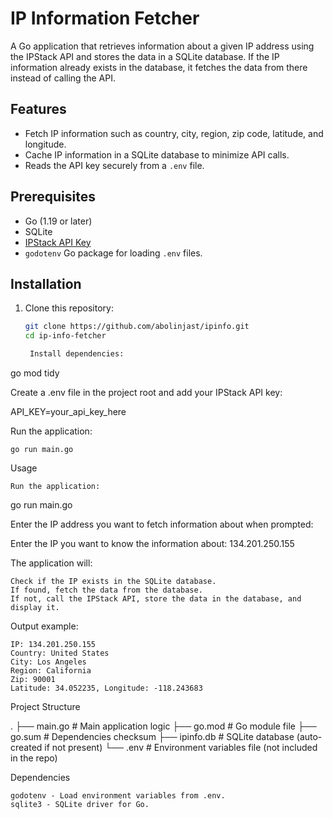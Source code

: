 # IP Information Fetcher

A Go application that retrieves information about a given IP address using the IPStack API and stores the data in a SQLite database. If the IP information already exists in the database, it fetches the data from there instead of calling the API.

## Features

- Fetch IP information such as country, city, region, zip code, latitude, and longitude.
- Cache IP information in a SQLite database to minimize API calls.
- Reads the API key securely from a `.env` file.

## Prerequisites

- Go (1.19 or later)
- SQLite
- [IPStack API Key](https://ipstack.com/)
- `godotenv` Go package for loading `.env` files.

## Installation

1. Clone this repository:
   ```bash
   git clone https://github.com/abolinjast/ipinfo.git
   cd ip-info-fetcher

    Install dependencies:

go mod tidy

Create a .env file in the project root and add your IPStack API key:

API_KEY=your_api_key_here

Run the application:

    go run main.go

Usage

    Run the application:

go run main.go

Enter the IP address you want to fetch information about when prompted:

Enter the IP you want to know the information about: 134.201.250.155

The application will:

    Check if the IP exists in the SQLite database.
    If found, fetch the data from the database.
    If not, call the IPStack API, store the data in the database, and display it.

Output example:

    IP: 134.201.250.155
    Country: United States
    City: Los Angeles
    Region: California
    Zip: 90001
    Latitude: 34.052235, Longitude: -118.243683

Project Structure

.
├── main.go         # Main application logic
├── go.mod          # Go module file
├── go.sum          # Dependencies checksum
├── ipinfo.db       # SQLite database (auto-created if not present)
└── .env            # Environment variables file (not included in the repo)

Dependencies

    godotenv - Load environment variables from .env.
    sqlite3 - SQLite driver for Go.
